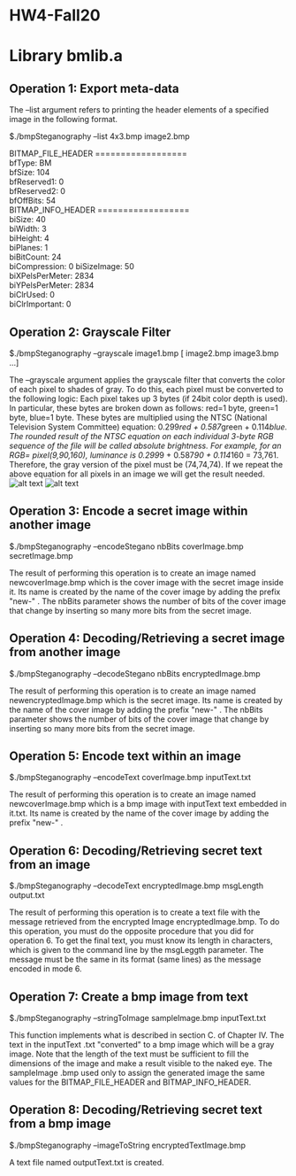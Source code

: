 # HW4-Fall20
# Library bmlib.a
## Operation 1: Export meta-data
The –list argument refers to printing the header elements of a specified image in the following format.

$./bmpSteganography –list 4x3.bmp image2.bmp 

BITMAP_FILE_HEADER ================== <br />
bfType: BM <br />
bfSize: 104 <br />
bfReserved1: 0 <br />
bfReserved2: 0 <br />
bfOffBits: 54 <br />
BITMAP_INFO_HEADER ================== <br />
biSize: 40 <br />
biWidth: 3 <br />
biHeight: 4 <br />
biPlanes: 1 <br />
biBitCount: 24 <br />
biCompression: 0 biSizeImage: 50 <br />
biXPelsPerMeter: 2834 <br />
biYPelsPerMeter: 2834 <br />
biClrUsed: 0 <br />
biClrImportant: 0 <br />

## Operation 2: Grayscale Filter 
$./bmpSteganography –grayscale image1.bmp [ image2.bmp image3.bmp ...] 

The –grayscale argument applies the grayscale filter that converts the color of each pixel to shades of gray. To do this, each pixel must be converted to the following logic: Each pixel takes up 3 bytes (if 24bit color depth is used). In particular, these bytes are broken down as follows: red=1 byte, green=1 byte, blue=1 byte. These bytes are multiplied using the NTSC (National Television System Committee) equation: 0.299*red + 0.587*green + 0.114*blue. The rounded result of the NTSC equation on each individual 3-byte RGB sequence of the file will be called absolute brightness. For example, for an RGB= pixel(9,90,160), luminance is 0.299*9 + 0.587*90 + 0.114*160 = 73,761. Therefore, the gray version of the pixel must be (74,74,74). If we repeat the above equation for all pixels in an image we will get the result needed.
![alt text](https://prnt.sc/vry8c9)
![alt text](https://prnt.sc/vry8ot)

## Operation 3: Encode a secret image within another image
$./bmpSteganography –encodeStegano nbBits coverImage.bmp secretImage.bmp 

The result of performing this operation is to create an image named newcoverImage.bmp which is the cover image with the secret image inside it. Its name is created by the name of the cover image by adding the prefix "new-" . The nbBits parameter shows the number of bits of the cover image that change by inserting so many more bits from the secret image.

## Operation 4: Decoding/Retrieving a secret image from another image
$./bmpSteganography –decodeStegano nbBits encryptedImage.bmp 

The result of performing this operation is to create an image named newencryptedImage.bmp which is the secret image. Its name is created by the name of the cover image by adding the prefix "new-" . The nbBits parameter shows the number of bits of the cover image that change by inserting so many more bits from the secret image. 

## Operation 5: Encode text within an image
$./bmpSteganography –encodeText coverImage.bmp inputText.txt 

The result of performing this operation is to create an image named newcoverImage.bmp which is a bmp image with inputText text embedded in it.txt. Its name is created by the name of the cover image by adding the prefix "new-" .

## Operation 6: Decoding/Retrieving secret text from an image
$./bmpSteganography –decodeText encryptedImage.bmp msgLength output.txt 

 The result of performing this operation is to create a text file with the message retrieved from the encrypted Image encryptedImage.bmp. To do this operation, you must do the opposite procedure that you did for operation 6. To get the final text, you must know its length in characters, which is given to the command line by the msgLeggth parameter. The message must be the same in its format (same lines) as the message encoded in mode 6.

## Operation 7: Create a bmp image from text
$./bmpSteganography –stringToImage sampleImage.bmp inputText.txt

This function implements what is described in section C. of Chapter IV. The text in the inputText .txt "converted" to a bmp image which will be a gray image. Note that the length of the text must be sufficient to fill the dimensions of the image and make a result visible to the naked eye. The sampleImage .bmp used only to assign the generated image the same values for the BITMAP_FILE_HEADER and BITMAP_INFO_HEADER.

## Operation 8: Decoding/Retrieving secret text from a bmp image 
$./bmpSteganography –imageToString encryptedTextImage.bmp

A text file named outputText.txt is created.





